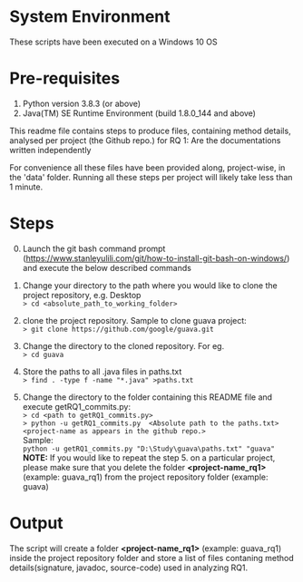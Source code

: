 # System Environment        
These scripts have been executed on a Windows 10 OS       
       
# Pre-requisites   
1.  Python version 3.8.3 (or above)       
2.  Java(TM) SE Runtime Environment (build 1.8.0_144 and above)       
       
This readme file contains steps to produce files, containing method details, analysed per project (the Github repo.) for RQ 1: Are the documentations written independently       
       
For convenience all these files have been provided along, project-wise, in the 'data' folder. Running all these steps per project will likely take less than 1 minute.  
       
# Steps       
0.  Launch the git bash command prompt (https://www.stanleyulili.com/git/how-to-install-git-bash-on-windows/) and execute the below described commands     
       
1.  Change your directory to the path where you would like to clone the project repository, e.g. Desktop      
`> cd <absolute_path_to_working_folder>`       
2.  clone the project repository. Sample to clone guava project:        
`> git clone https://github.com/google/guava.git`       
3.  Change the directory to the cloned repository. For eg.        
`> cd guava`       
4.  Store the paths to all .java files in paths.txt       
`> find . -type f -name "*.java" >paths.txt`       
5.  Change the directory to the folder containing this README file and execute getRQ1_commits.py:       
`> cd <path to getRQ1_commits.py>`       
`> python -u getRQ1_commits.py  <Absolute path to the paths.txt> <project-name as appears in the github repo.>`    
Sample:        
`python -u getRQ1_commits.py "D:\Study\guava\paths.txt" "guava"`
**NOTE:** If you would like to repeat the step 5. on a particular project, please make sure that you delete the folder **<project-name_rq1>** (example: guava_rq1) from the project repository folder (example: guava)

       
# Output
The script will create a folder **<project-name_rq1>** (example: guava_rq1) inside the project repository folder and store a list of files contaning method details(signature, javadoc, source-code) used in analyzing RQ1.



